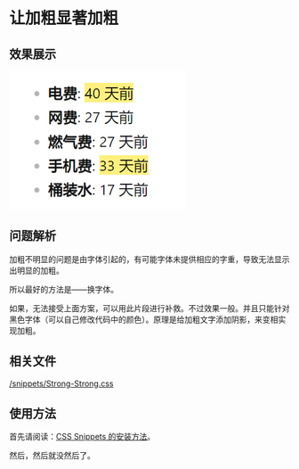# 让加粗显著加粗

## 效果展示

![Strong-Strong](../images/Strong-Strong.png)

## 问题解析

加粗不明显的问题是由字体引起的，有可能字体未提供相应的字重，导致无法显示出明显的加粗。

所以最好的方法是——换字体。

如果，无法接受上面方案，可以用此片段进行补救。不过效果一般。并且只能针对黑色字体（可以自己修改代码中的颜色）。原理是给加粗文字添加阴影，来变相实现加粗。

## 相关文件

[/snippets/Strong-Strong.css](../../snippets/Strong-Strong.css)

## 使用方法

首先请阅读：[CSS Snippets 的安装方法](Install-CSS-Snippets.md)。

然后，然后就没然后了。